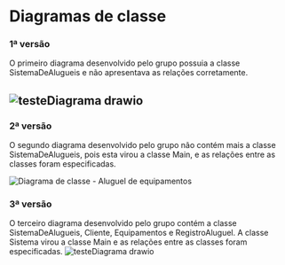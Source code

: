 # Diagramas de classe
### 1ª versão

O primeiro diagrama desenvolvido pelo grupo possuia a classe SistemaDeAlugueis e não apresentava as relações corretamente.

![testeDiagrama drawio](https://github.com/PUCAulas/AlugueMentos/assets/104283439/a8a0567d-d793-4249-a612-87c0ce0ef209)
----
### 2ª versão

O segundo diagrama desenvolvido pelo grupo não contém mais a classe SistemaDeAlugueis, pois esta virou a classe Main, e as relações entre as classes foram especificadas.

![Diagrama de classe - Aluguel de equipamentos](https://github.com/PUCAulas/AlugueMentos/assets/104326131/8df0bd88-a3a6-456d-9694-aad98777aa16)

### 3ª versão

O terceiro diagrama desenvolvido pelo grupo contém  a classe SistemaDeAlugueis, Cliente, Equipamentos e RegistroAluguel. A classe Sistema virou a classe Main e as relações entre as classes foram especificadas.
![testeDiagrama drawio](https://github.com/PUCAulas/AlugueMentos/assets/104283439/686348e0-f71d-4a7f-adf2-d8c0ecc5334b)
